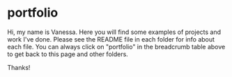 # portfolio

Hi, my name is Vanessa. Here you will find some examples of projects and work I've done.
Please see the README file in each folder for info about each file.
You can always click on "portfolio" in the breadcrumb table above to get back to this page and other folders.

Thanks!
